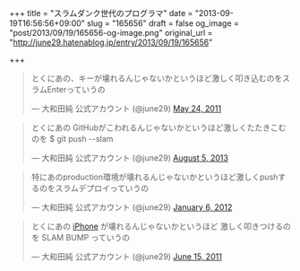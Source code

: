 +++
title = "スラムダンク世代のプログラマ"
date = "2013-09-19T16:56:56+09:00"
slug = "165656"
draft = false
og_image = "post/2013/09/19/165656-og-image.png"
original_url = "http://june29.hatenablog.jp/entry/2013/09/19/165656"

+++

<p></p>
<blockquote class="twitter-tweet">
<p>とくにあの、キーが壊れるんじゃないかというほど激しく叩き込むのをスラムEnterっていうの</p>—  大和田純 公式アカウント (@june29) <a href="https://twitter.com/june29/statuses/72963516176416768">May 24, 2011</a>
</blockquote>
<p></p>
<blockquote class="twitter-tweet">
<p>とくにあの GitHubがこわれるんじゃないかというほど激しくたたきこむのを $ git push --slam</p>—  大和田純 公式アカウント (@june29) <a href="https://twitter.com/june29/statuses/364247814714302464">August 5, 2013</a>
</blockquote>
<p></p>
<blockquote class="twitter-tweet">
<p>特にあのproduction環境が壊れるんじゃないかというほど激しくpushするのをスラムデプロイっていうの</p>—  大和田純 公式アカウント (@june29) <a href="https://twitter.com/june29/statuses/155251357190860800">January 6, 2012</a>
</blockquote>
<p></p>
<blockquote class="twitter-tweet">
<p>とくにあの <a class="keyword" href="http://d.hatena.ne.jp/keyword/iPhone">iPhone</a> が壊れるんじゃないかというほど 激しく叩きつけるのを SLAM BUMP っていうの</p>—  大和田純 公式アカウント (@june29) <a href="https://twitter.com/june29/statuses/80947047603249152">June 15, 2011</a>
</blockquote>
<p><script async src="//platform.twitter.com/widgets.js" charset="utf-8"></script></p>